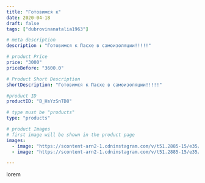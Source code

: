 ```yaml
---
title: "Готовимся к"
date: 2020-04-18
draft: false
tags: ["dubrovinanatalia1963"]

# meta description
description : "Готовимся к Пасхе в самоизоляции!!!!!"

# product Price
price: "3000"
priceBefore: "3600.0"

# Product Short Description
shortDescription: "Готовимся к Пасхе в самоизоляции!!!!!"

#product ID
productID: "B_HsYzSnTD8"

# type must be "products"
type: "products"

# product Images
# first image will be shown in the product page
images:
  - image: "https://scontent-arn2-1.cdninstagram.com/v/t51.2885-15/e35/94311135_555440748419445_5459206775417367900_n.jpg?se=7&tp=1&_nc_ht=scontent-arn2-1.cdninstagram.com&_nc_cat=109&_nc_ohc=zyJ1-gAjONcAX_oWTzm&ccb=7-4&oh=3fa5dcd40f97fad2b5cb35946b6ddead&oe=60822149&ig_cache_key=MjI4OTk5NDE1MDk0MTk4OTc4NA%3D%3D.2-ccb7-4"
  - image: "https://scontent-arn2-1.cdninstagram.com/v/t51.2885-15/e35/93949319_933267780422725_2543567561130279003_n.jpg?se=7&tp=1&_nc_ht=scontent-arn2-1.cdninstagram.com&_nc_cat=101&_nc_ohc=wvD5sOVAEFwAX9zp4hp&ccb=7-4&oh=5f66b8828df8bc587bf985e03a184df9&oe=6084140C&ig_cache_key=MjI4OTk5NDE1MDkzMzY0MzkwNQ%3D%3D.2-ccb7-4"

---
```

lorem
